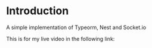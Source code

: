 # Introduction

A simple implementation of Typeorm, Nest and Socket.io

This is for my live video in the following link: